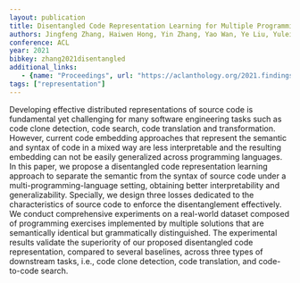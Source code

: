 ```yaml
---
layout: publication
title: Disentangled Code Representation Learning for Multiple Programming Languages
authors: Jingfeng Zhang, Haiwen Hong, Yin Zhang, Yao Wan, Ye Liu, Yulei Sui
conference: ACL
year: 2021
bibkey: zhang2021disentangled
additional_links:
   - {name: "Proceedings", url: "https://aclanthology.org/2021.findings-acl.391/"}
tags: ["representation"]
---
```

Developing effective distributed representations of source code is fundamental yet challenging for many software engineering tasks such as code clone detection, code search, code translation and transformation. However, current code embedding approaches that represent the semantic and syntax of code in a mixed way are less interpretable and the resulting embedding can not be easily generalized across programming languages. In this paper, we propose a disentangled code representation learning approach to separate the semantic from the syntax of source code under a multi-programming-language setting, obtaining better interpretability and generalizability. Specially, we design three losses dedicated to the characteristics of source code to enforce the disentanglement effectively. We conduct comprehensive experiments on a real-world dataset composed of programming exercises implemented by multiple solutions that are semantically identical but grammatically distinguished. The experimental results validate the superiority of our proposed disentangled code representation, compared to several baselines, across three types of downstream tasks, i.e., code clone detection, code translation, and code-to-code search.